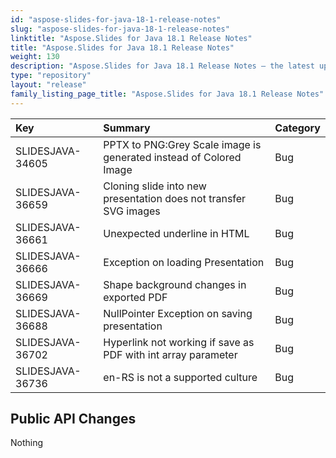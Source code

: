 ```yaml
---
id: "aspose-slides-for-java-18-1-release-notes"
slug: "aspose-slides-for-java-18-1-release-notes"
linktitle: "Aspose.Slides for Java 18.1 Release Notes"
title: "Aspose.Slides for Java 18.1 Release Notes"
weight: 130
description: "Aspose.Slides for Java 18.1 Release Notes – the latest updates and fixes."
type: "repository"
layout: "release"
family_listing_page_title: "Aspose.Slides for Java 18.1 Release Notes"
---
```


|**Key**|**Summary**|**Category**|
| :- | :- | :- |
|SLIDESJAVA-34605|PPTX to PNG:Grey Scale image is generated instead of Colored Image|Bug|
|SLIDESJAVA-36659|Cloning slide into new presentation does not transfer SVG images|Bug|
|SLIDESJAVA-36661|Unexpected underline in HTML|Bug|
|SLIDESJAVA-36666|Exception on loading Presentation|Bug|
|SLIDESJAVA-36669|Shape background changes in exported PDF|Bug|
|SLIDESJAVA-36688|NullPointer Exception on saving presentation|Bug|
|SLIDESJAVA-36702|Hyperlink not working if save as PDF with int array parameter|Bug|
|SLIDESJAVA-36736|en-RS is not a supported culture|Bug|
## **Public API Changes**
Nothing
